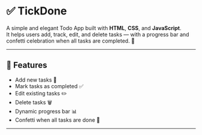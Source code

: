 # ✅ TickDone

A simple and elegant Todo App built with **HTML**, **CSS**, and **JavaScript**.  
It helps users add, track, edit, and delete tasks — with a progress bar and confetti celebration when all tasks are completed. 🎉

---

## 🌟 Features

- Add new tasks 📝
- Mark tasks as completed ✅
- Edit existing tasks ✏️
- Delete tasks 🗑️
- Dynamic progress bar 📊
- Confetti when all tasks are done 🎊

---